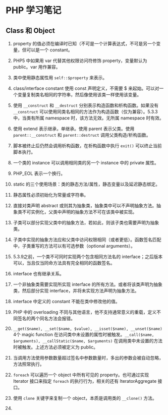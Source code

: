 # PHP 学习笔记

## Class 和 Object

1. property 的值必须在编译时已知（不可是一个计算表达式，不可是另一个变量，但可以是一个 constant。

2. PHP5 中如果用 var 代替其他权限访问符修饰 property，变量默认为 public。var 用作兼容。

3. 类中使用静态属性用 `self::$property` 来表示。

4. class/interface constant 使用 const 声明定义，不需要 $ 来起始。可以对一个变量复制类名相同的字符串，然后像使用该类一样使用该变量。

5. 使用 `__construct` 和 `__destruct` 分别表示构造函数和析构函数。如果没有 `__construct` 可以使用同类名相同的方法作为构造函数（仅为兼容）。5.3.3中，当类有所属 namespace 时，该方法无效。无所属 namespace 时有效。

6. 使用 extend 表示继承，单继承。使用 parent 表示父类。使用 `parent::__construct` 和 `parent::destruct` 调用父类构造/析构函数。

7. 脚本被终止后仍然会调用析构函数，在析构函数中执行 `exit()` 可以终止当前脚本执行。

8. 一个类的 instance 可以调用相同类的另一个 instance 中的 private 属性。

9. PHP_EOL 表示一个换行。

10. static 的三个使用场景：类的静态方法/属性，静态变量以及延迟静态绑定。

11. 静态属性必须初始化为常量或字符串。

12. 直接对类声明 abstract 或则其为抽象类，抽象类中可以不声明抽象方法。抽象类不可实例化，父类中声明的抽象方法不可在该类中被实现。

13. 子类可以部分实现父类中的抽象方法，若如此，则该子类也需要声明为抽象类。

14. 子类中实现的抽象方法应和父类中访问权限相同（或者更低）。函数签名匹配中，子类重写的方法可以有可选参数（optional arguments）。

15. 5.3.9之前，一个类不可同时实现两个包含相同方法名的 interface；之后版本可以，当且仅当同命方法具有完全相同的函数签名。

16. interface 也有继承关系。

17. 一个非抽象类需要实现所实现 interface 的所有方法。或者将该类声明为抽象类，然后部分实现 interface，并将未实现方法声明为抽象方法。

18. interface 中定义的 constant 不能在类中修改他的值。

19. PHP 中的 overloading 不同与其他语言，他不支持通常意义的重载，定义不同签名的两个同名方法会报错。

20. `__get($name), __set($name, $value), __isset($name), __unset($name)` 4个 magic function 在访问类中未设置的属性时被触发。`__call($name, $arguments), __callStatic($name, $arguments)` 在调用类中未设置的方法时被触发。上述方法必须被定义为 public。

21. 当调用方法使用参数数量超过签名中参数数量时，多出的参数会被自动忽略，方法照常执行。

22. `foreach` 可以遍历一个 object 中所有可见的 property。也可通过实现 Iterator 接口来指定 `foreach` 的执行行为，相关的还有 IteratorAggregate 接口。

23. 使用 `clone` 关键字来复制一个 object，本质是调用类的 `__clone()` 方法。

24. 
